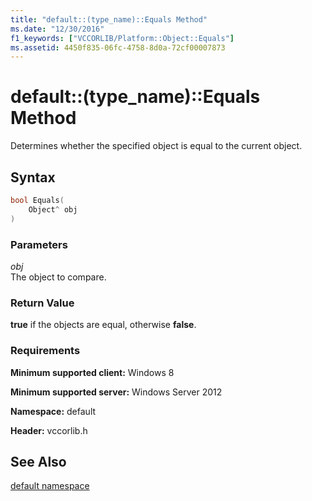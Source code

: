 ```yaml
---
title: "default::(type_name)::Equals Method"
ms.date: "12/30/2016"
f1_keywords: ["VCCORLIB/Platform::Object::Equals"]
ms.assetid: 4450f835-06fc-4758-8d0a-72cf00007873
---
```

# default::(type_name)::Equals Method

Determines whether the specified object is equal to the current object.

## Syntax

```cpp
bool Equals(
    Object^ obj
)
```

### Parameters

*obj*<br/>
The object to compare.

### Return Value

**true** if the objects are equal, otherwise **false**.

### Requirements

**Minimum supported client:** Windows 8

**Minimum supported server:** Windows Server 2012

**Namespace:** default

**Header:** vccorlib.h

## See Also

[default namespace](../cppcx/default-namespace.md)